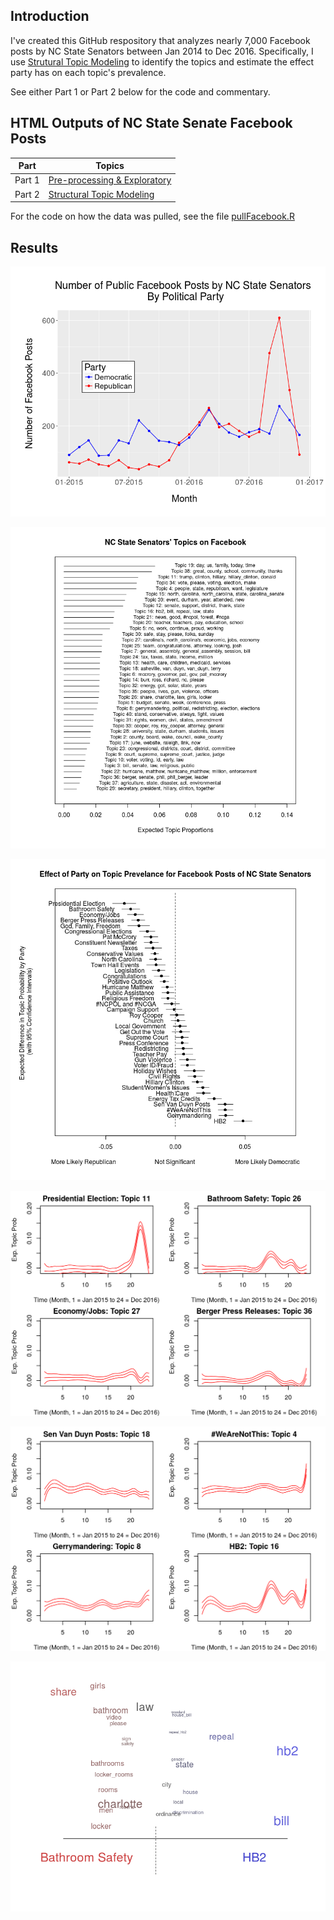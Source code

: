 ## Introduction

I've created this GitHub respository that analyzes nearly 7,000 Facebook posts by NC State Senators between Jan 2014 to Dec 2016. Specifically, I use [Strutural Topic Modeling](http://www.structuraltopicmodel.com/) to identify the topics and estimate the effect party has on each topic's prevalence.

See either Part 1 or Part 2 below for the code and commentary.

## HTML Outputs of NC State Senate Facebook Posts

| Part                | Topics                                                          |
| --------------------| --------------------------------------------------------------- |
| Part 1              | [Pre-processing & Exploratory](https://htmlpreview.github.io/?https://github.com/wesslen/NCStateSenateFacebook/blob/master/code/STM-ncsenate-facebook-part1.html)              |
| Part 2   | [Structural Topic Modeling](https://rawgit.com/wesslen/NCStateSenateFacebook/master/code/STM-ncsenate-facebook-part2.html)    |

For the code on how the data was pulled, see the file [pullFacebook.R](code/pullFacebook.R)

## Results

![Time Series of the Number of Posts by Political Party](img/STM-senate2.png)

![Facebook Topics](img/STM-senate3.png)

![Effect of Party on the Topic Prevelance of Posts](img/STM-senate4.png)

![Effect of Month on the Topic Prevelance of Top Republican Topics](img/STM-senate5.png)

![Effect of Month on the Topic Prevelance of Top Democratic Topics](img/STM-senate6.png)

![Comparison of HB2 and Bathroom Safety Topics](img/STM-senate7.png)
